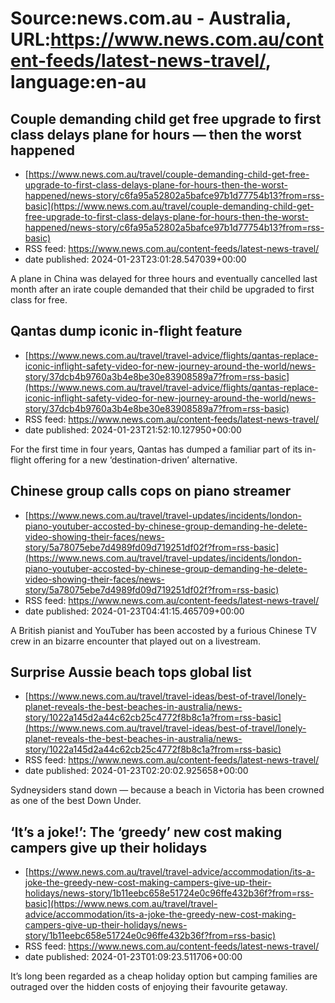 # Source:news.com.au - Australia, URL:https://www.news.com.au/content-feeds/latest-news-travel/, language:en-au

## Couple demanding child get free upgrade to first class delays plane for hours — then the worst happened
 - [https://www.news.com.au/travel/couple-demanding-child-get-free-upgrade-to-first-class-delays-plane-for-hours-then-the-worst-happened/news-story/c6fa95a52802a5bafce97b1d77754b13?from=rss-basic](https://www.news.com.au/travel/couple-demanding-child-get-free-upgrade-to-first-class-delays-plane-for-hours-then-the-worst-happened/news-story/c6fa95a52802a5bafce97b1d77754b13?from=rss-basic)
 - RSS feed: https://www.news.com.au/content-feeds/latest-news-travel/
 - date published: 2024-01-23T23:01:28.547039+00:00

A plane in China was delayed for three hours and eventually cancelled last month after an irate couple demanded that their child be upgraded to first class for free.

## Qantas dump iconic in-flight feature
 - [https://www.news.com.au/travel/travel-advice/flights/qantas-replace-iconic-inflight-safety-video-for-new-journey-around-the-world/news-story/37dcb4b9760a3b4e8be30e83908589a7?from=rss-basic](https://www.news.com.au/travel/travel-advice/flights/qantas-replace-iconic-inflight-safety-video-for-new-journey-around-the-world/news-story/37dcb4b9760a3b4e8be30e83908589a7?from=rss-basic)
 - RSS feed: https://www.news.com.au/content-feeds/latest-news-travel/
 - date published: 2024-01-23T21:52:10.127950+00:00

For the first time in four years, Qantas has dumped a familiar part of its in-flight offering for a new ‘destination-driven’ alternative.

## Chinese group calls cops on piano streamer
 - [https://www.news.com.au/travel/travel-updates/incidents/london-piano-youtuber-accosted-by-chinese-group-demanding-he-delete-video-showing-their-faces/news-story/5a78075ebe7d4989fd09d719251df02f?from=rss-basic](https://www.news.com.au/travel/travel-updates/incidents/london-piano-youtuber-accosted-by-chinese-group-demanding-he-delete-video-showing-their-faces/news-story/5a78075ebe7d4989fd09d719251df02f?from=rss-basic)
 - RSS feed: https://www.news.com.au/content-feeds/latest-news-travel/
 - date published: 2024-01-23T04:41:15.465709+00:00

A British pianist and YouTuber has been accosted by a furious Chinese TV crew in an bizarre encounter that played out on a livestream.

## Surprise Aussie beach tops global list
 - [https://www.news.com.au/travel/travel-ideas/best-of-travel/lonely-planet-reveals-the-best-beaches-in-australia/news-story/1022a145d2a44c62cb25c4772f8b8c1a?from=rss-basic](https://www.news.com.au/travel/travel-ideas/best-of-travel/lonely-planet-reveals-the-best-beaches-in-australia/news-story/1022a145d2a44c62cb25c4772f8b8c1a?from=rss-basic)
 - RSS feed: https://www.news.com.au/content-feeds/latest-news-travel/
 - date published: 2024-01-23T02:20:02.925658+00:00

Sydneysiders stand down — because a beach in Victoria has been crowned as one of the best Down Under.

## ‘It’s a joke!’: The ‘greedy’ new cost making campers give up their holidays
 - [https://www.news.com.au/travel/travel-advice/accommodation/its-a-joke-the-greedy-new-cost-making-campers-give-up-their-holidays/news-story/1b11eebc658e51724e0c96ffe432b36f?from=rss-basic](https://www.news.com.au/travel/travel-advice/accommodation/its-a-joke-the-greedy-new-cost-making-campers-give-up-their-holidays/news-story/1b11eebc658e51724e0c96ffe432b36f?from=rss-basic)
 - RSS feed: https://www.news.com.au/content-feeds/latest-news-travel/
 - date published: 2024-01-23T01:09:23.511706+00:00

It’s long been regarded as a cheap holiday option but camping families are outraged over the hidden costs of enjoying their favourite getaway.

